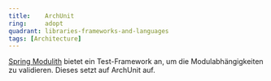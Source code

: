 ```yaml
---
title:    ArchUnit  
ring:     adopt  
quadrant: libraries-frameworks-and-languages
tags: [Architecture]
---
```


[Spring Modulith][springModulith] bietet ein Test-Framework an, um die Modulabhängigkeiten zu validieren. Dieses setzt auf ArchUnit auf.

[springModulith]: https://spring.io/projects/spring-modulith
